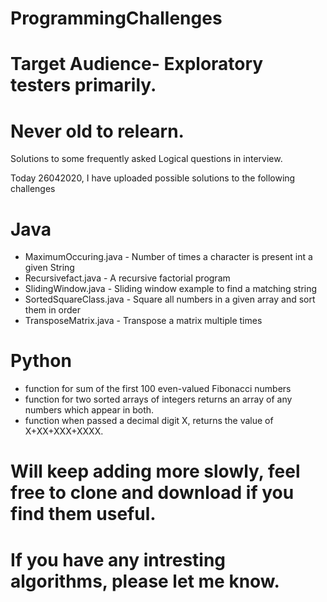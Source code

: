 # ProgrammingChallenges
# Target Audience- Exploratory testers primarily.
# Never old to relearn.

Solutions to some frequently asked Logical questions in interview.

Today 26042020, I have uploaded possible solutions to the following challenges
# Java
* MaximumOccuring.java   - Number of times a character is present int a given String
* Recursivefact.java     - A recursive factorial program
* SlidingWindow.java     - Sliding window example to find a matching string
* SortedSquareClass.java - Square all numbers in a given array and sort them in order   
* TransposeMatrix.java   - Transpose a matrix multiple times

# Python
* function for sum of the first 100 even-valued Fibonacci numbers
* function for two sorted arrays of integers returns an array of any numbers which appear in both.
* function when passed a decimal digit X, returns the value of X+XX+XXX+XXXX.
# Will keep adding more slowly, feel free to clone and download if you find them useful.
# If you have any intresting algorithms, please let me know. 
